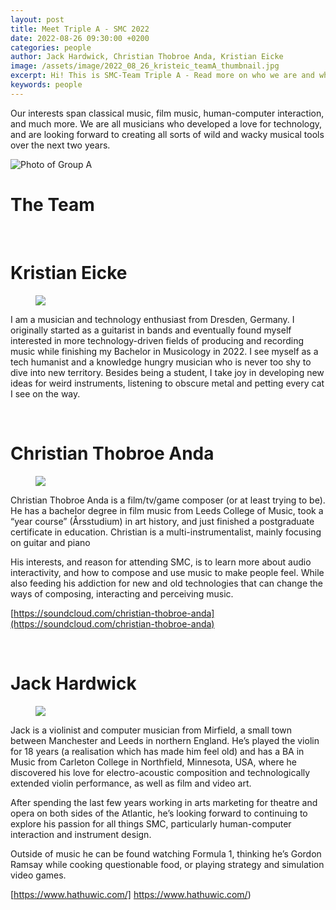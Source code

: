 ```yaml
---
layout: post
title: Meet Triple A - SMC 2022
date: 2022-08-26 09:30:00 +0200
categories: people
author: Jack Hardwick, Christian Thobroe Anda, Kristian Eicke
image: /assets/image/2022_08_26_kristeic_teamA_thumbnail.jpg
excerpt: Hi! This is SMC-Team Triple A - Read more on who we are and what we do besides hanging around trash bins.
keywords: people
---
```


Our interests span classical music, film music, human-computer interaction, and much more. We are all musicians who developed a love for technology, and are looking forward to creating all sorts of wild and wacky musical tools over the next two years.

![Photo of Group A](/assets/image/2022_08_26_kristeic_teamA.jpeg "Group A")


# The Team

&emsp;

# Kristian Eicke

<figure style="float: none">
   <img src="/assets/image/2022_08_26_kristeic_picture.jpg"
      width="auto"/>
</figure>

I am a musician and technology enthusiast from Dresden, Germany. I originally started as a guitarist in bands and eventually found myself interested in more technology-driven fields of producing and recording music while finishing my Bachelor in Musicology in 2022. I see myself as a tech humanist and a knowledge hungry musician who is never too shy to dive into new territory. Besides being a student, I take joy in developing new ideas for weird instruments, listening to obscure metal and petting every cat I see on the way.

&emsp;

# Christian Thobroe Anda

<figure style="float: none">
   <img src="/assets/image/2022_08_26_chrithob_picture.jpg"
      width="auto"/>
</figure>


Christian Thobroe Anda is a film/tv/game composer (or at least trying to be). He has a bachelor degree in film music from Leeds College of Music, took a “year course” (Årsstudium) in art history, and just finished a postgraduate certificate in education. Christian is a multi-instrumentalist, mainly focusing on guitar and piano

His interests, and reason for attending SMC, is to learn more about audio interactivity, and how to compose and use music to make people feel. While also feeding his addiction for new and old technologies that can change the ways of composing, interacting and perceiving music.

[https://soundcloud.com/christian-thobroe-anda](https://soundcloud.com/christian-thobroe-anda)

&emsp;

# Jack Hardwick

<figure style="float: none">
   <img src="/assets/image/2022_08_26_jackeh_picture.jpg"
      width="auto"/>
</figure>

Jack is a violinist and computer musician from Mirfield, a small town between Manchester and Leeds in northern England. He’s played the violin for 18 years (a realisation which has made him feel old) and has a BA in Music from Carleton College in Northfield, Minnesota, USA, where he discovered his love for electro-acoustic composition and technologically extended violin performance, as well as film and video art.

After spending the last few years working in arts marketing for theatre and opera on both sides of the Atlantic, he’s looking forward to continuing to explore his passion for all things SMC, particularly human-computer interaction and instrument design.

Outside of music he can be found watching Formula 1, thinking he’s Gordon Ramsay while cooking questionable food, or playing strategy and simulation video games.

[https://www.hathuwic.com/] https://www.hathuwic.com/)



